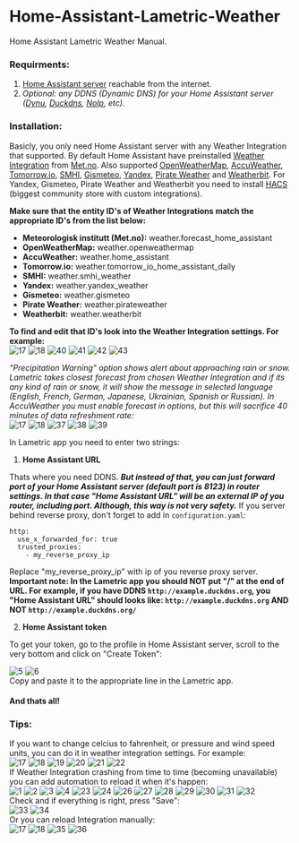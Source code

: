 # Home-Assistant-Lametric-Weather
Home Assistant Lametric Weather Manual.
### Requirments:
  1. [Home Assistant server](https://www.home-assistant.io/installation/) reachable from the internet.
  2. *Optional: any DDNS (Dynamic DNS) for your Home Assistant server ([Dynu](https://www.dynu.com/), [Duckdns](https://www.duckdns.org/), [NoIp](https://www.noip.com/), etc).*
### Installation:
  
  Basicly, you only need Home Assistant server with any Weather Integration that supported. By default Home Assistant have preinstalled [Weather Integration](https://www.home-assistant.io/integrations/met) from [Met.no](https://www.met.no/). Also supported [OpenWeatherMap](https://www.home-assistant.io/integrations/openweathermap), [AccuWeather](https://www.home-assistant.io/integrations/accuweather), [Tomorrow.io](https://www.home-assistant.io/integrations/tomorrowio), [SMHI](https://www.home-assistant.io/integrations/smhi), [Gismeteo](https://github.com/Limych/ha-gismeteo), [Yandex](https://github.com/IATkachenko/HA-YandexWeather), [Pirate Weather](https://github.com/alexander0042/pirate-weather-ha) and [Weatherbit](https://github.com/briis/weatherbit). For Yandex, Gismeteo, Pirate Weather and Weatherbit you need to install [HACS](https://hacs.xyz/) (biggest community store with custom integrations).  
  
  **Make sure that the entity ID's of Weather Integrations match the appropriate ID's from the list below:**  
  <ul>
  <li><b>Meteorologisk institutt (Met.no):</b> weather.forecast_home_assistant</li>
  <li><b>OpenWeatherMap:</b> weather.openweathermap</li>
  <li><b>AccuWeather:</b> weather.home_assistant</li>
  <li><b>Tomorrow.io:</b> weather.tomorrow_io_home_assistant_daily</li>
  <li><b>SMHI:</b> weather.smhi_weather</li>
  <li><b>Yandex:</b> weather.yandex_weather</li>
  <li><b>Gismeteo:</b> weather.gismeteo</li>
  <li><b>Pirate Weather:</b> weather.pirateweather</li>
  <li><b>Weatherbit:</b> weather.weatherbit</li>
  </ul>
  
  **To find and edit that ID's look into the Weather Integration settings. For example:**  
  ![17](https://github.com/Silergo/Home-Assistant-Lametric-Weather/assets/32046715/f4b1ee45-5a6e-489d-92ba-88e69f5e2a52) ![18](https://github.com/Silergo/Home-Assistant-Lametric-Weather/assets/32046715/5e24b3d2-573a-4a55-ad6a-01b9d01a0823) ![40](https://github.com/Silergo/Home-Assistant-Lametric-Weather/assets/32046715/7e72cbae-785a-4679-842d-912cab10d26a) ![41](https://github.com/Silergo/Home-Assistant-Lametric-Weather/assets/32046715/dbf45f71-4fdc-4db6-b5f6-704900f9321b) ![42](https://github.com/Silergo/Home-Assistant-Lametric-Weather/assets/32046715/b12eda8d-83cc-4fa1-a13a-ed357c8dffcb) ![43](https://github.com/Silergo/Home-Assistant-Lametric-Weather/assets/32046715/3db6dcc2-72f0-4985-a503-d50d1fb3d896)  
  
  *"Precipitation Warning" option shows alert about approaching rain or snow. Lametric takes closest forecast from chosen Weather Integration and if its any kind of rain or snow, it will show the message in selected language (English, French, German, Japanese, Ukrainian, Spanish or Russian). In AccuWeather you must enable forecast in options, but this will sacrifice 40 minutes of data refreshment rate:*  
  ![17](https://github.com/Silergo/Home-Assistant-Lametric-Weather/assets/32046715/f0d0008e-42fd-4d63-ad41-8deea56ab614) ![18](https://github.com/Silergo/Home-Assistant-Lametric-Weather/assets/32046715/596f0ad8-ab5b-4108-a280-c00869d1b55c) ![37](https://github.com/Silergo/Home-Assistant-Lametric-Weather/assets/32046715/018d0f93-8b92-4d11-b56f-58a40aef11d1) ![38](https://github.com/Silergo/Home-Assistant-Lametric-Weather/assets/32046715/799fdecf-3ef9-4d00-b572-a471e4231c26) ![39](https://github.com/Silergo/Home-Assistant-Lametric-Weather/assets/32046715/4a7e0b5d-6e85-4d90-8ab4-8a574aaef6b4)


  In Lametric app you need to enter two strings:  
  1. **Home Assistant URL**

Thats where you need DDNS. ***But instead of that, you can just forward port of your Home Assistant server (default port is 8123) in router settings. In that case "Home Assistant URL" will be an external IP of you router, including port. Although, this way is not very safety.*** If you server behind reverse proxy, don't forget to add in `configuration.yaml`: 
<pre><code>http:
  use_x_forwarded_for: true
  trusted_proxies:
    - my_reverse_proxy_ip
</code></pre>
Replace "my_reverse_proxy_ip" with ip of you reverse proxy server.    
**Important note: In the Lametric app you should NOT put "/" at the end of URL. For example, if you have DDNS `http://example.duckdns.org`, you "Home Assistant URL" should looks like: `http://example.duckdns.org` AND NOT `http://example.duckdns.org/`**
  
  2. **Home Assistant token**

To get your token, go to the profile in Home Assistant server, scroll to the very bottom and click on "Create Token":

![5](https://github.com/Silergo/Home-Assistant-Lametric-Weather/assets/32046715/f9f70943-6a18-49a6-93eb-d380981756a6)  ![6](https://github.com/Silergo/Home-Assistant-Lametric-Weather/assets/32046715/8d63daf5-25ca-4761-9dd6-d25fa157efa4)  
Copy and paste it to the appropriate line in the Lametric app.
#### And thats all!

### Tips:
If you want to change celcius to fahrenheit, or pressure and wind speed units, you can do it in weather integration settings. For example:  
![17](https://github.com/Silergo/Home-Assistant-Lametric-Weather/assets/32046715/71de1c27-ca16-4dd6-9e01-865239ef05d8)  ![18](https://github.com/Silergo/Home-Assistant-Lametric-Weather/assets/32046715/00ed7182-3808-4799-9f32-8cad3903e4e4)  ![19](https://github.com/Silergo/Home-Assistant-Lametric-Weather/assets/32046715/7af35af8-f30a-4784-9101-b4ea5956b6a0)  ![20](https://github.com/Silergo/Home-Assistant-Lametric-Weather/assets/32046715/be6f74e4-60ec-49c8-9eab-5bf85d2ae761)  ![21](https://github.com/Silergo/Home-Assistant-Lametric-Weather/assets/32046715/ca7ec3a5-136c-41c1-b8f5-468deba491b7)  ![22](https://github.com/Silergo/Home-Assistant-Lametric-Weather/assets/32046715/c4a6992c-0cec-47bc-b373-c9eaac92b05a)  
If Weather Integration crashing from time to time (becoming unavailable) you can add automation to reload it when it's happen:  
![1](https://github.com/Silergo/Home-Assistant-Lametric-Weather/assets/32046715/0529f5ce-bda9-4ab4-9181-15f1831b7a62)  ![2](https://github.com/Silergo/Home-Assistant-Lametric-Weather/assets/32046715/e84e6d1c-d0c8-4346-a95c-a7e2912047d6)  ![3](https://github.com/Silergo/Home-Assistant-Lametric-Weather/assets/32046715/cf89f024-7bf8-4137-829e-d5ab268a1bc5)  ![4](https://github.com/Silergo/Home-Assistant-Lametric-Weather/assets/32046715/e0aa2816-d8fa-406c-b5df-2d26261d3d1f)  ![23](https://github.com/Silergo/Home-Assistant-Lametric-Weather/assets/32046715/9629fe41-5021-4d4e-894a-9b9295acca4f)  ![24](https://github.com/Silergo/Home-Assistant-Lametric-Weather/assets/32046715/0dfa909a-8c1d-4040-841a-6974a056b68d)  ![26](https://github.com/Silergo/Home-Assistant-Lametric-Weather/assets/32046715/ad55d1a6-49f1-474f-95f8-1aa9db544aad)  ![27](https://github.com/Silergo/Home-Assistant-Lametric-Weather/assets/32046715/5e9fd185-95d5-48f3-8f5a-35b5561f57a7)  ![28](https://github.com/Silergo/Home-Assistant-Lametric-Weather/assets/32046715/9fae819a-c8b9-4ef5-b870-88a91496c050)  ![29](https://github.com/Silergo/Home-Assistant-Lametric-Weather/assets/32046715/e61af8c9-e42e-4071-bff2-42c30761e762)  ![30](https://github.com/Silergo/Home-Assistant-Lametric-Weather/assets/32046715/f53b39e5-6a52-4489-9a78-6054ff67fb16)  ![31](https://github.com/Silergo/Home-Assistant-Lametric-Weather/assets/32046715/de5180f0-cd19-4a96-8dd0-7a3383934f69)  ![32](https://github.com/Silergo/Home-Assistant-Lametric-Weather/assets/32046715/873ac0fd-de6b-412d-86fa-74976acfb9fd)  
Check and if everything is right, press "Save":  
![33](https://github.com/Silergo/Home-Assistant-Lametric-Weather/assets/32046715/f6f74f9a-3d00-46d8-85e0-84301361e323)  ![34](https://github.com/Silergo/Home-Assistant-Lametric-Weather/assets/32046715/86e4086b-cb1d-4de9-b319-0e094cf737e2)  
Or you can reload Integration manually:  
![17](https://github.com/Silergo/Home-Assistant-Lametric-Weather/assets/32046715/8dd5be2a-2fa1-4d2f-af01-fcf01c4c45ae)  ![18](https://github.com/Silergo/Home-Assistant-Lametric-Weather/assets/32046715/502fcdc5-edd6-4458-b06c-385c948adc86)  ![35](https://github.com/Silergo/Home-Assistant-Lametric-Weather/assets/32046715/0663eb83-7344-4ec6-9dfd-68b4dbe6ff89)  ![36](https://github.com/Silergo/Home-Assistant-Lametric-Weather/assets/32046715/894b933a-8ee1-4e33-b9b3-4f39b7f3f689)
